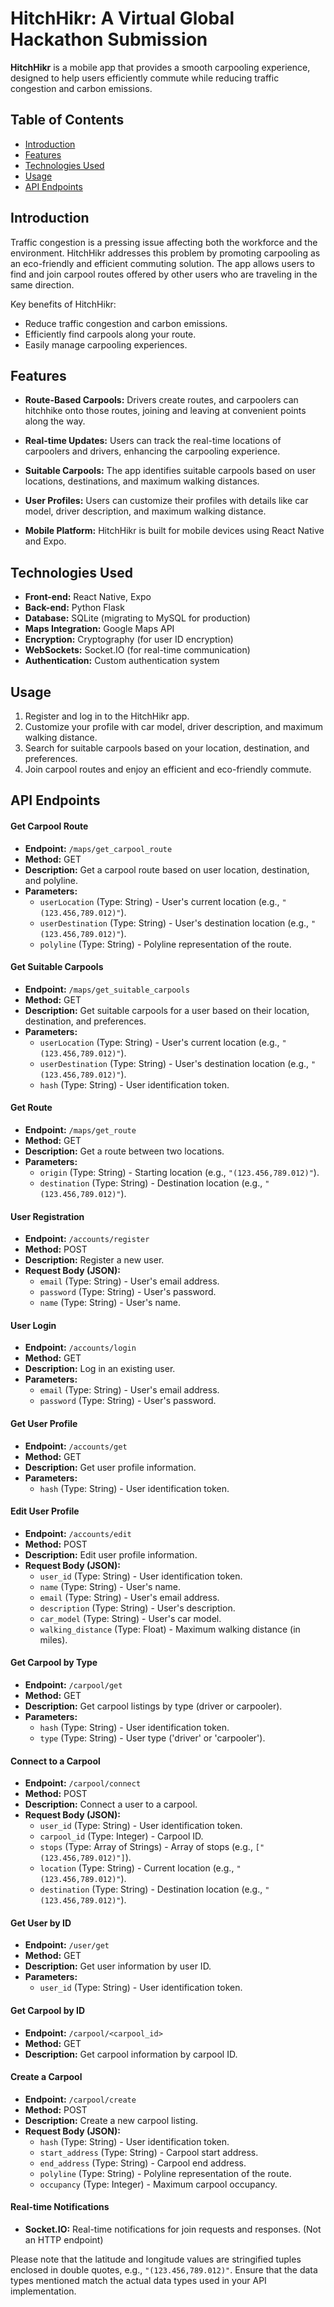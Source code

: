 # HitchHikr: A Virtual Global Hackathon Submission

**HitchHikr** is a mobile app that provides a smooth carpooling experience, designed to help users efficiently commute while reducing traffic congestion and carbon emissions.

## Table of Contents

- [Introduction](#introduction)
- [Features](#features)
- [Technologies Used](#technologies-used)
- [Usage](#usage)
- [API Endpoints](#api-endpoints)

## Introduction

Traffic congestion is a pressing issue affecting both the workforce and the environment. HitchHikr addresses this problem by promoting carpooling as an eco-friendly and efficient commuting solution. The app allows users to find and join carpool routes offered by other users who are traveling in the same direction.

Key benefits of HitchHikr:
- Reduce traffic congestion and carbon emissions.
- Efficiently find carpools along your route.
- Easily manage carpooling experiences.

## Features

- **Route-Based Carpools:** Drivers create routes, and carpoolers can hitchhike onto those routes, joining and leaving at convenient points along the way.

- **Real-time Updates:** Users can track the real-time locations of carpoolers and drivers, enhancing the carpooling experience.

- **Suitable Carpools:** The app identifies suitable carpools based on user locations, destinations, and maximum walking distances.

- **User Profiles:** Users can customize their profiles with details like car model, driver description, and maximum walking distance.

- **Mobile Platform:** HitchHikr is built for mobile devices using React Native and Expo.

## Technologies Used

- **Front-end:** React Native, Expo
- **Back-end:** Python Flask
- **Database:** SQLite (migrating to MySQL for production)
- **Maps Integration:** Google Maps API
- **Encryption:** Cryptography (for user ID encryption)
- **WebSockets:** Socket.IO (for real-time communication)
- **Authentication:** Custom authentication system

## Usage

1. Register and log in to the HitchHikr app.
2. Customize your profile with car model, driver description, and maximum walking distance.
3. Search for suitable carpools based on your location, destination, and preferences.
4. Join carpool routes and enjoy an efficient and eco-friendly commute.

## API Endpoints

#### Get Carpool Route

- **Endpoint:** `/maps/get_carpool_route`
- **Method:** GET
- **Description:** Get a carpool route based on user location, destination, and polyline.
- **Parameters:**
  - `userLocation` (Type: String) - User's current location (e.g., `"(123.456,789.012)"`).
  - `userDestination` (Type: String) - User's destination location (e.g., `"(123.456,789.012)"`).
  - `polyline` (Type: String) - Polyline representation of the route.

#### Get Suitable Carpools

- **Endpoint:** `/maps/get_suitable_carpools`
- **Method:** GET
- **Description:** Get suitable carpools for a user based on their location, destination, and preferences.
- **Parameters:**
  - `userLocation` (Type: String) - User's current location (e.g., `"(123.456,789.012)"`).
  - `userDestination` (Type: String) - User's destination location (e.g., `"(123.456,789.012)"`).
  - `hash` (Type: String) - User identification token.

#### Get Route

- **Endpoint:** `/maps/get_route`
- **Method:** GET
- **Description:** Get a route between two locations.
- **Parameters:**
  - `origin` (Type: String) - Starting location (e.g., `"(123.456,789.012)"`).
  - `destination` (Type: String) - Destination location (e.g., `"(123.456,789.012)"`).

#### User Registration

- **Endpoint:** `/accounts/register`
- **Method:** POST
- **Description:** Register a new user.
- **Request Body (JSON):**
  - `email` (Type: String) - User's email address.
  - `password` (Type: String) - User's password.
  - `name` (Type: String) - User's name.

#### User Login

- **Endpoint:** `/accounts/login`
- **Method:** GET
- **Description:** Log in an existing user.
- **Parameters:**
  - `email` (Type: String) - User's email address.
  - `password` (Type: String) - User's password.

#### Get User Profile

- **Endpoint:** `/accounts/get`
- **Method:** GET
- **Description:** Get user profile information.
- **Parameters:**
  - `hash` (Type: String) - User identification token.

#### Edit User Profile

- **Endpoint:** `/accounts/edit`
- **Method:** POST
- **Description:** Edit user profile information.
- **Request Body (JSON):**
  - `user_id` (Type: String) - User identification token.
  - `name` (Type: String) - User's name.
  - `email` (Type: String) - User's email address.
  - `description` (Type: String) - User's description.
  - `car_model` (Type: String) - User's car model.
  - `walking_distance` (Type: Float) - Maximum walking distance (in miles).

#### Get Carpool by Type

- **Endpoint:** `/carpool/get`
- **Method:** GET
- **Description:** Get carpool listings by type (driver or carpooler).
- **Parameters:**
  - `hash` (Type: String) - User identification token.
  - `type` (Type: String) - User type ('driver' or 'carpooler').

#### Connect to a Carpool

- **Endpoint:** `/carpool/connect`
- **Method:** POST
- **Description:** Connect a user to a carpool.
- **Request Body (JSON):**
  - `user_id` (Type: String) - User identification token.
  - `carpool_id` (Type: Integer) - Carpool ID.
  - `stops` (Type: Array of Strings) - Array of stops (e.g., `["(123.456,789.012)"]`).
  - `location` (Type: String) - Current location (e.g., `"(123.456,789.012)"`).
  - `destination` (Type: String) - Destination location (e.g., `"(123.456,789.012)"`).

#### Get User by ID

- **Endpoint:** `/user/get`
- **Method:** GET
- **Description:** Get user information by user ID.
- **Parameters:**
  - `user_id` (Type: String) - User identification token.

#### Get Carpool by ID

- **Endpoint:** `/carpool/<carpool_id>`
- **Method:** GET
- **Description:** Get carpool information by carpool ID.

#### Create a Carpool

- **Endpoint:** `/carpool/create`
- **Method:** POST
- **Description:** Create a new carpool listing.
- **Request Body (JSON):**
  - `hash` (Type: String) - User identification token.
  - `start_address` (Type: String) - Carpool start address.
  - `end_address` (Type: String) - Carpool end address.
  - `polyline` (Type: String) - Polyline representation of the route.
  - `occupancy` (Type: Integer) - Maximum carpool occupancy.

#### Real-time Notifications

- **Socket.IO:** Real-time notifications for join requests and responses. (Not an HTTP endpoint)

Please note that the latitude and longitude values are stringified tuples enclosed in double quotes, e.g., `"(123.456,789.012)"`. Ensure that the data types mentioned match the actual data types used in your API implementation.
